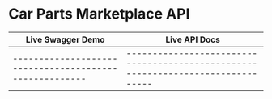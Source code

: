 Car Parts Marketplace API
=========
Live Swagger Demo      |             Live API Docs
------------------------------------------------------|--------------------------------------------------------------------------------
------------------------------------------------------|--------------------------------------------------------------------------------

